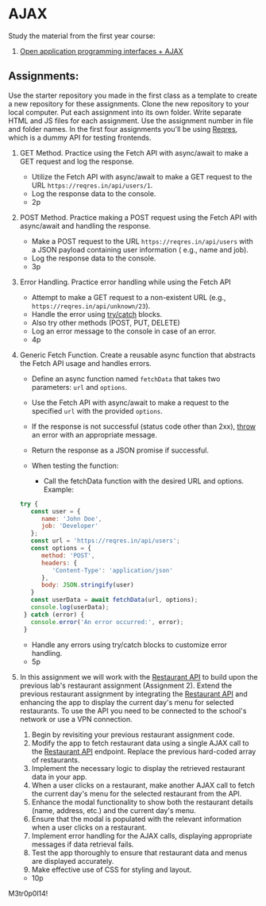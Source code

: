 # AJAX

Study the material from the first year course:

1. [Open application programming interfaces + AJAX](https://github.com/ilkkamtk/JavaScript-english/blob/main/apit-ajax.md)

## Assignments:

Use the starter repository you made in the first class as a template to create a new repository for these assignments.
Clone the new repository to your local computer. Put each assignment into its own folder. Write separate HTML and JS
files for each assignment. Use the assignment number in file and folder names. In the first four assignments you'll be
using [Reqres](https://reqres.in/), which is a dummy API for testing frontends.

1. GET Method. Practice using the Fetch API with async/await to make a GET request and log the response.
    - Utilize the Fetch API with async/await to make a GET request to the URL `https://reqres.in/api/users/1`.
    - Log the response data to the console.
    - 2p

2. POST Method. Practice making a POST request using the Fetch API with async/await and handling the response.
    - Make a POST request to the URL `https://reqres.in/api/users` with a JSON payload containing user information (
      e.g.,
      name and job).
    - Log the response data to the console.
    - 3p

3. Error Handling. Practice error handling while using the Fetch API
    - Attempt to make a GET request to a non-existent URL (e.g., `https://reqres.in/api/unknown/23`).
    - Handle the error
      using [try/catch](https://developer.mozilla.org/en-US/docs/Web/JavaScript/Reference/Statements/try...catch)
      blocks.
    - Also try other methods (POST, PUT, DELETE)
    - Log an error message to the console in case of an error.
    - 4p

4. Generic Fetch Function. Create a reusable async function that abstracts the Fetch API usage and handles errors.
    - Define an async function named `fetchData` that takes two parameters: `url` and `options`.
    - Use the Fetch API with async/await to make a request to the specified `url` with the provided `options`.
    - If the response is not successful (status code other than
      2xx), [throw](https://developer.mozilla.org/en-US/docs/Web/JavaScript/Reference/Statements/throw) an error with an
      appropriate message.
    - Return the response as a JSON promise if successful.

    - When testing the function:
        - Call the fetchData function with the desired URL and options. Example:
   ```javascript
   try {
      const user = {
         name: 'John Doe',
         job: 'Developer'
      };
      const url = 'https://reqres.in/api/users';
      const options = {
         method: 'POST',
         headers: {
            'Content-Type': 'application/json'
         },
         body: JSON.stringify(user)
      }
      const userData = await fetchData(url, options);
      console.log(userData);
    } catch (error) {
      console.error('An error occurred:', error);
    }
   
   ```
    - Handle any errors using try/catch blocks to customize error handling.
    - 5p
5. In this assignment we will work with the [Restaurant API](https://media2.edu.metropolia.fi/restaurant/) to build upon the previous lab's restaurant assignment (Assignment 2). Extend the previous restaurant assignment by integrating the [Restaurant API](https://media2.edu.metropolia.fi/restaurant/) and enhancing the app to display the current day's menu for selected restaurants. To use the API you need to be connected to the school's network or use a VPN connection.
   1. Begin by revisiting your previous restaurant assignment code.
   2. Modify the app to fetch restaurant data using a single AJAX call to the [Restaurant API](https://media2.edu.metropolia.fi/restaurant/api/v1) endpoint. Replace the previous hard-coded array of restaurants.
   3. Implement the necessary logic to display the retrieved restaurant data in your app.
   4. When a user clicks on a restaurant, make another AJAX call to fetch the current day's menu for the selected restaurant from the API.
   5. Enhance the modal functionality to show both the restaurant details (name, address, etc.) and the current day's menu.
   6. Ensure that the modal is populated with the relevant information when a user clicks on a restaurant.
   7. Implement error handling for the AJAX calls, displaying appropriate messages if data retrieval fails.
   8. Test the app thoroughly to ensure that restaurant data and menus are displayed accurately.
   9. Make effective use of CSS for styling and layout.
   - 10p

M3tr0p0l14!
